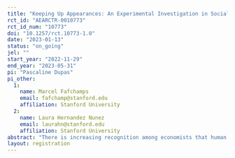 ```yaml
---
title: "Keeping Up Appearances: An Experimental Investigation in Social Pressure and Relative Ranks"
rct_id: "AEARCTR-0010773"
rct_id_num: "10773"
doi: "10.1257/rct.10773-1.0"
date: "2023-01-13"
status: "on_going"
jel: ""
start_year: "2022-11-29"
end_year: "2023-05-31"
pi: "Pascaline Dupas"
pi_other:
  1:
    name: Marcel Fafchamps
    email: fafchamp@stanford.edu
    affiliation: Stanford University
  2:
    name: Laura Hernandez Nunez
    email: laurahn@stanford.edu
    affiliation: Stanford University
abstract: "There is increasing recognition among economists that human beings care about their relative place in society, not just their material welfare, and that subjective welfare has a real material cost. This study investigates two questions central to the welfare cost of relative rank considerations: (1) are individuals judged to be of a lower rank more likely to be victimized by those who judge themselves to be of higher rank and, if yes, what form does this victimization take; and (2) do individuals of lower rank distort their behavior in order to appear of higher rank than they actually are and, if yes, does this affect their consumption pattern or their engagement with welfare programs targeting the poor. The study population is recruited among urban and peri-urban dwellers of a large African city."
layout: registration
---
```



